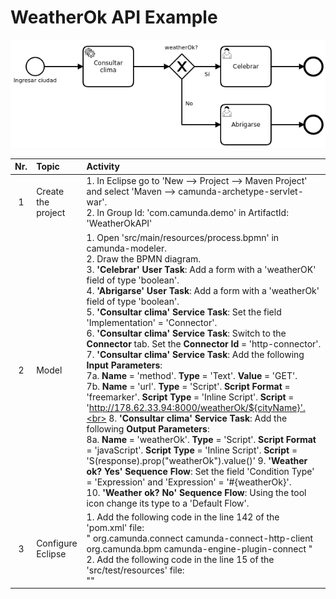 # WeatherOk API Example

![BPMN Diagram](process.png)

|   Nr. | Topic              | Activity                                                                                                                                                                                                                                                                                                                                                                                                                                                                                                                                                                                                                                                                                                                                                                                                                                                                                                                                                                                                                                                                                                                                                                                                                                                                                                                                         |
| :---: | :---               | :---                                                                                                                                                                                                                                                                                                                                                                                                                                                                                                                                                                                                                                                                                                                                                                                                                                                                                                                                                                                                                                                                                                                                                                                                                                                                                                                                             |
|     1 | Create the project | 1. In Eclipse go to 'New --> Project --> Maven Project' and select 'Maven --> camunda-archetype-servlet-war'.  <br> 2. In Group Id: 'com.camunda.demo' in ArtifactId: 'WeatherOkAPI'                                                                                                                                                                                                                                                                                                                                                                                                                                                                                                                                                                                                                                                                                                                                                                                                                                                                                                                                                                                                                                                                                                                                                             |
|     2 | Model              | 1. Open 'src/main/resources/process.bpmn' in camunda-modeler. <br> 2. Draw the BPMN diagram. <br> 3. **'Celebrar' User Task**: Add a form with a 'weatherOK' field of type 'boolean'. <br> 4. **'Abrigarse' User Task**: Add a form with a 'weatherOk' field of type 'boolean'. <br> 5. **'Consultar clima' Service Task**: Set the field 'Implementation' = 'Connector'. <br> 6. **'Consultar clima' Service Task**: Switch to the **Connector** tab. Set the **Connector Id** = 'http-connector'.<br> 7. **'Consultar clima' Service Task**: Add the following **Input Parameters**:<br> 7a. **Name** = 'method'. **Type** = 'Text'. **Value** = 'GET'. <br> 7b. **Name** = 'url'. **Type** = 'Script'. **Script Format** = 'freemarker'. **Script Type** = 'Inline Script'. **Script** = 'http://178.62.33.94:8000/weatherOk/${cityName}'.<br> 8. **'Consultar clima' Service Task**: Add the following **Output Parameters**: <br> 8a. **Name** = 'weatherOk'. **Type** = 'Script'. **Script Format** = 'javaScript'. **Script Type** = 'Inline Script'. **Script** = 'S(response).prop("weatherOk").value()' 9. **'Weather ok? Yes' Sequence Flow**: Set the field 'Condition Type' = 'Expression' and 'Expression' = '#{weatherOk}'. <br> 10. **'Weather ok? No' Sequence Flow**: Using the tool icon change its type to a 'Default Flow'. |
|     3 | Configure Eclipse  | 1. Add the following code in the line 142 of the 'pom.xml' file: <br> "<dependency> <groupId>org.camunda.connect</groupId> <artifactId>camunda-connect-http-client</artifactId> </dependency> <dependency> <groupId>org.camunda.bpm</groupId> <artifactId>camunda-engine-plugin-connect</artifactId> </dependency>" <br> 2. Add the following code in the line 15 of the 'src/test/resources' file: <br> "<bean class="org.camunda.connect.plugin.impl.ConnectProcessEnginePlugin" />" |
